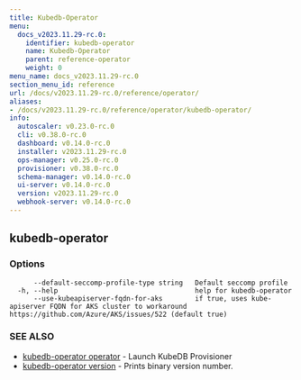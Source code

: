 ```yaml
---
title: Kubedb-Operator
menu:
  docs_v2023.11.29-rc.0:
    identifier: kubedb-operator
    name: Kubedb-Operator
    parent: reference-operator
    weight: 0
menu_name: docs_v2023.11.29-rc.0
section_menu_id: reference
url: /docs/v2023.11.29-rc.0/reference/operator/
aliases:
- /docs/v2023.11.29-rc.0/reference/operator/kubedb-operator/
info:
  autoscaler: v0.23.0-rc.0
  cli: v0.38.0-rc.0
  dashboard: v0.14.0-rc.0
  installer: v2023.11.29-rc.0
  ops-manager: v0.25.0-rc.0
  provisioner: v0.38.0-rc.0
  schema-manager: v0.14.0-rc.0
  ui-server: v0.14.0-rc.0
  version: v2023.11.29-rc.0
  webhook-server: v0.14.0-rc.0
---
```


## kubedb-operator



### Options

```
      --default-seccomp-profile-type string   Default seccomp profile
  -h, --help                                  help for kubedb-operator
      --use-kubeapiserver-fqdn-for-aks        if true, uses kube-apiserver FQDN for AKS cluster to workaround https://github.com/Azure/AKS/issues/522 (default true)
```

### SEE ALSO

* [kubedb-operator operator](/docs/v2023.11.29-rc.0/reference/operator/kubedb-operator_operator)	 - Launch KubeDB Provisioner
* [kubedb-operator version](/docs/v2023.11.29-rc.0/reference/operator/kubedb-operator_version)	 - Prints binary version number.

